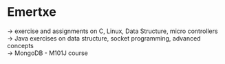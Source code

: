 # Emertxe
-> exercise and assignments on C, Linux, Data Structure, micro controllers <br>
-> Java exercises on data structure, socket programming, advanced concepts  <br>
-> MongoDB - M101J course <br>
